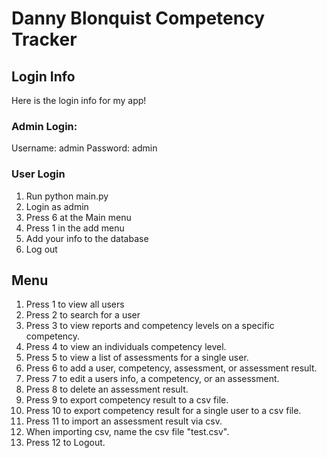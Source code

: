 # Danny Blonquist Competency Tracker

## Login Info
Here is the login info for my app!

### Admin Login:
Username: admin
Password: admin

### User Login
1. Run python main.py
2. Login as admin
3. Press 6 at the Main menu
4. Press 1 in the add menu
5. Add your info to the database
6. Log out

## Menu
1. Press 1 to view all users
2. Press 2 to search for a user
3. Press 3 to view reports and competency levels on a specific competency.
4. Press 4 to view an individuals competency level.
5. Press 5 to view a list of assessments for a single user.
6. Press 6 to add a user, competency, assessment, or assessment result.
7. Press 7 to edit a users info, a competency, or an assessment.
8. Press 8 to delete an assessment result.
9. Press 9 to export competency result to a csv file.
10. Press 10 to export competency result for a single user to a csv file.
11. Press 11 to import an assessment result via csv.
12.	When importing csv, name the csv file "test.csv".
13. Press 12 to Logout.